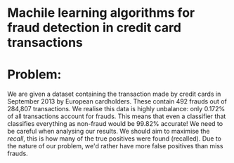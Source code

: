 # Machile learning algorithms for fraud detection in credit card transactions

# Problem:
We are given a dataset containing the transaction made by credit cards in September 2013 by European cardholders. These contain 492 frauds out of 284,807 transactions.
We realise this data is highly unbalance: only 0.172% of all transactions account for frauds. This means that even a classifier that classifies everything as non-fraud would be 99.82% accurate! We need to be careful when analysing our results. We should aim to maximise the *recall*, this is how many of the true positives were found (recalled). Due to the nature of our problem, we'd rather have more false positives than miss frauds.


